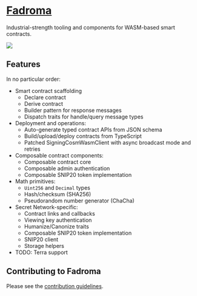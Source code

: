 # [Fadroma](https://fadroma.tech)

Industrial-strength tooling and components for WASM-based smart contracts.

![](https://github.com/hackbg/fadroma/blob/21.08/docs/logo.svg)

## Features

In no particular order:

* Smart contract scaffolding
  * Declare contract
  * Derive contract
  * Builder pattern for response messages
  * Dispatch traits for handle/query message types
* Deployment and operations:
  * Auto-generate typed contract APIs from JSON schema
  * Build/upload/deploy contracts from TypeScript
  * Patched SigningCosmWasmClient with async broadcast mode and retries
* Composable contract components:
  * Composable contract core
  * Composable admin authentication
  * Composable SNIP20 token implementation
* Math primitives:
  * `Uint256` and `Decimal` types
  * Hash/checksum (SHA256)
  * Pseudorandom number generator (ChaCha)
* Secret Network-specific:
  * Contract links and callbacks
  * Viewing key authentication
  * Humanize/Canonize traits 
  * Composable SNIP20 token implementation
  * SNIP20 client
  * Storage helpers
* TODO: Terra support

## Contributing to Fadroma

Please see the [contribution guidelines](CONTRIBUTING.md).
